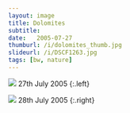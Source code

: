 ```yaml
---
layout: image
title: Dolomites
subtitle: 
date:   2005-07-27
thumburl: /i/dolomites_thumb.jpg
slideurl: /i/DSCF1263.jpg
tags: [bw, nature]
---
```

![]({{site.url}}/i/dolomites.jpg)
27th July 2005
{:.left}

![]({{site.url}}/i/dolomites_2.jpg)
28th July 2005
{:.right}

